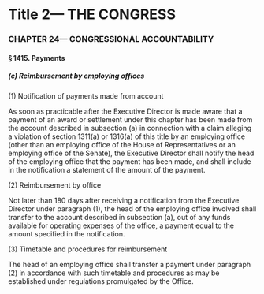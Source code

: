 
# Title 2— THE CONGRESS
### CHAPTER 24— CONGRESSIONAL ACCOUNTABILITY
#### § 1415. Payments
##### (e) Reimbursement by employing offices

(1) Notification of payments made from account

As soon as practicable after the Executive Director is made aware that a payment of an award or settlement under this chapter has been made from the account described in subsection (a) in connection with a claim alleging a violation of section 1311(a) or 1316(a) of this title by an employing office (other than an employing office of the House of Representatives or an employing office of the Senate), the Executive Director shall notify the head of the employing office that the payment has been made, and shall include in the notification a statement of the amount of the payment.

(2) Reimbursement by office

Not later than 180 days after receiving a notification from the Executive Director under paragraph (1), the head of the employing office involved shall transfer to the account described in subsection (a), out of any funds available for operating expenses of the office, a payment equal to the amount specified in the notification.

(3) Timetable and procedures for reimbursement

The head of an employing office shall transfer a payment under paragraph (2) in accordance with such timetable and procedures as may be established under regulations promulgated by the Office.
